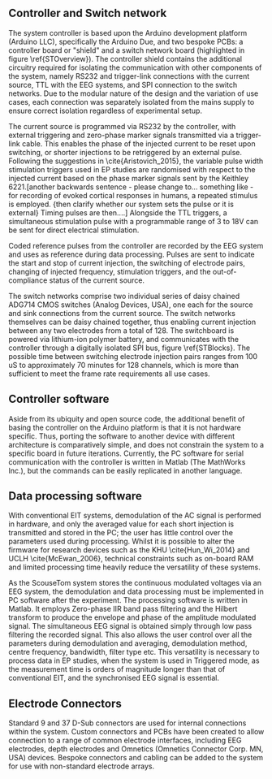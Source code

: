 ## Controller and Switch network

The system controller is based upon the Arduino development platform (Arduino LLC), specifically the Arduino Due, and two bespoke PCBs: a controller board or "shield" and a switch network board (highlighted in figure \ref{STOverview}). The controller shield contains the additional circuitry required for isolating the communication with other components of the system, namely RS232 and trigger-link connections with the current source, TTL with the EEG systems, and SPI connection to the switch networks. Due to the modular nature of the design and the variation of use cases, each connection was separately isolated from the mains supply to ensure correct isolation regardless of experimental setup.

The current source is programmed via RS232 by the controller, with external triggering and zero-phase marker signals transmitted via a trigger-link cable. This enables the phase of the injected current to be reset upon switching, or shorter injections to be retriggered by an external pulse. Following the suggestions in \cite{Aristovich_2015}, the variable pulse width stimulation triggers used in EP studies are randomised with respect to the injected current based on the phase marker signals sent by the Keithley 6221.[another backwards sentence - please change to... something like - for recording of evoked cortical responses in humans, a repeated stimulus is employed. {then clarify whether our system sets the pulse or it is external} Timing pulses are then....] Alongside the TTL triggers, a simultaneous stimulation pulse with a programmable range of 3 to 18V can be sent for direct electrical stimulation.

Coded reference pulses from the controller are recorded by the EEG system and uses as reference during data processing. Pulses are sent to indicate the start and stop of current injection, the switching of electrode pairs, changing of injected frequency, stimulation triggers, and the out-of-compliance status of the current source. 

The switch networks comprise two individual series of daisy chained ADG714 CMOS switches (Analog Devices, USA), one each for the source and sink connections from the current source. The switch networks themselves can be daisy chained together, thus enabling current injection between any two electrodes from a total of 128. The switchboard is powered via lithium-ion polymer battery, and communicates with the controller through a digitally isolated SPI bus, figure \ref{STBlocks}. The possible time between switching electrode injection pairs ranges from 100 uS to approximately 70 minutes for 128 channels, which is more than sufficient to meet the frame rate requirements all use cases. 

## Controller software

Aside from its ubiquity and open source code, the additional benefit of basing the controller on the Arduino platform is that it is not hardware specific. Thus, porting the software to another device with different architecture is comparatively simple, and does not constrain the system to a specific board in future iterations. Currently, the PC software for serial communication with the controller is written in Matlab (The MathWorks Inc.), but the commands can be easily replicated in another language.

## Data processing software

With conventional EIT systems, demodulation of the AC signal is performed in hardware, and only the averaged value for each short injection is transmitted and stored in the PC; the user has little control over the parameters used during processing. Whilst it is possible to alter the firmware for research devices such as the KHU \cite{Hun_Wi_2014} and UCLH \cite{McEwan_2006}, technical constraints such as on-board RAM and limited processing time heavily reduce the versatility of these systems. 

As the ScouseTom system stores the continuous modulated voltages via an EEG system, the demodulation and data processing must be implemented in PC software after the experiment. The processing software is written in Matlab. It employs Zero-phase IIR band pass filtering and the Hilbert transform to produce the envelope and phase of the amplitude modulated signal. The simultaneous EEG signal is obtained simply through low pass filtering the recorded signal. This also allows the user control over all the parameters during demodulation and averaging, demodulation method, centre frequency, bandwidth, filter type etc. This versatility is necessary to process data in EP studies, when the system is used in Triggered mode, as the measurement time is orders of magnitude longer than that of conventional EIT, and the synchronised EEG signal is essential. 

## Electrode Connectors

Standard 9 and 37 D-Sub connectors are used for internal connections within the system. Custom connectors and PCBs have been created to allow connection to a range of common electrode interfaces, including EEG electrodes, depth electrodes and Omnetics (Omnetics Connector Corp. MN, USA) devices. Bespoke connectors and cabling can be added to the system for use with non-standard electrode arrays.
